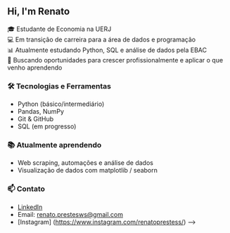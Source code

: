 ## Hi, I'm Renato 
🎓 Estudante de Economia na UERJ  
💻 Em transição de carreira para a área de dados e programação  
📊 Atualmente estudando Python, SQL e análise de dados pela EBAC  
🚀 Buscando oportunidades para crescer profissionalmente e aplicar o que venho aprendendo

### 🛠️ Tecnologias e Ferramentas
- Python (básico/intermediário)
- Pandas, NumPy
- Git & GitHub
- SQL (em progresso)

### 📚 Atualmente aprendendo
- Web scraping, automações e análise de dados
- Visualização de dados com matplotlib / seaborn

### 📫 Contato
- [LinkedIn](https://www.linkedin.com/in/seu-perfil)
- Email: renato.prestesws@gmail.com
- [Instagram] (https://www.instagram.com/renatoprestess/)
-->
